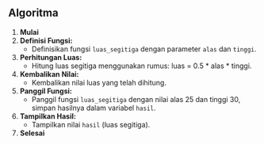 ## Algoritma

1. **Mulai**
2. **Definisi Fungsi:**
   * Definisikan fungsi `luas_segitiga` dengan parameter `alas` dan `tinggi`.
3. **Perhitungan Luas:**
   * Hitung luas segitiga menggunakan rumus: luas = 0.5 * alas * tinggi.
4. **Kembalikan Nilai:**
   * Kembalikan nilai luas yang telah dihitung.
5. **Panggil Fungsi:**
   * Panggil fungsi `luas_segitiga` dengan nilai alas 25 dan tinggi 30, simpan hasilnya dalam variabel `hasil`.
6. **Tampilkan Hasil:**
   * Tampilkan nilai `hasil` (luas segitiga).
7. **Selesai**
